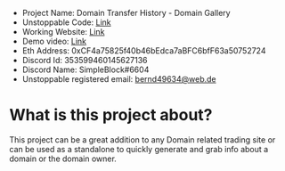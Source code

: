 


- Project Name: Domain Transfer History - Domain Gallery
- Unstoppable Code: [Link]()
- Working Website: [Link](https://resilient-pegasus-61c158.netlify.app)
- Demo video: [Link](https://www.youtube.com/watch?v=S8IbDdLNmk4)
- Eth Address: 0xCF4a75825f40b46bEdca7aBFC6bfF63a50752724
- Discord Id: 353599460145627136
- Discord Name: SimpleBlock#6604
- Unstoppable registered email: bernd49634@web.de

# What is this project about?
This project can be a great addition to any Domain related trading site or can be used as a standalone to quickly generate and grab info about a domain or the domain owner.
